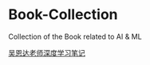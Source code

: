 # Book-Collection
Collection of the Book related to AI &amp; ML


<a href = https://github.com/jinglebo/deeplearning_ai_books> 吴恩达老师深度学习笔记 </a>
